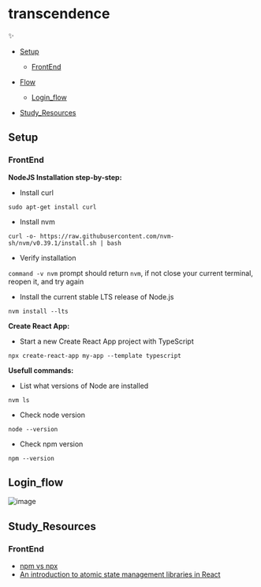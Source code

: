 # transcendence
:sparkles:

* [Setup](#Setup)
	* [FrontEnd](#FrontEnd)
* [Flow](#Flow)
	* [Login_flow](#Login_flow)

* [Study_Resources](#Study_Resources)

## Setup

### FrontEnd

**NodeJS Installation step-by-step:**

* Install curl

`sudo apt-get install curl`

* Install nvm

`curl -o- https://raw.githubusercontent.com/nvm-sh/nvm/v0.39.1/install.sh | bash`

* Verify installation 

`command -v nvm` prompt should return `nvm`, if not close your current terminal, reopen it, and try again


* Install the current stable LTS release of Node.js

`nvm install --lts` 


**Create React App:**

* Start a new Create React App project with TypeScript

`npx create-react-app my-app --template typescript`


**Usefull commands:**

* List what versions of Node are installed

`nvm ls`

* Check node version

`node --version`

* Check npm version

`npm --version`

## Login_flow

![image](https://user-images.githubusercontent.com/63563271/183547441-88032c14-87a4-45d2-9e51-b2b379e818ea.png)


## Study_Resources

### FrontEnd

* [npm vs npx](https://www.freecodecamp.org/news/npm-vs-npx-whats-the-difference/)
* [An introduction to atomic state management libraries in React](https://dev.to/tomlienard/an-introduction-to-atomic-state-management-libraries-in-react-4fhh)
